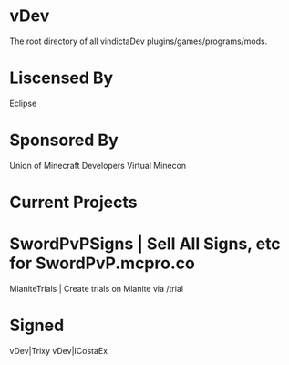 vDev
====
The root directory of all vindictaDev plugins/games/programs/mods.

Liscensed By
============
Eclipse

Sponsored By
============
Union of Minecraft Developers
Virtual Minecon

Current Projects
================
SwordPvPSigns | Sell All Signs, etc for SwordPvP.mcpro.co
=
MianiteTrials | Create trials on Mianite via /trial <username> <reason>

Signed
======
vDev|Trixy
vDev|ICostaEx